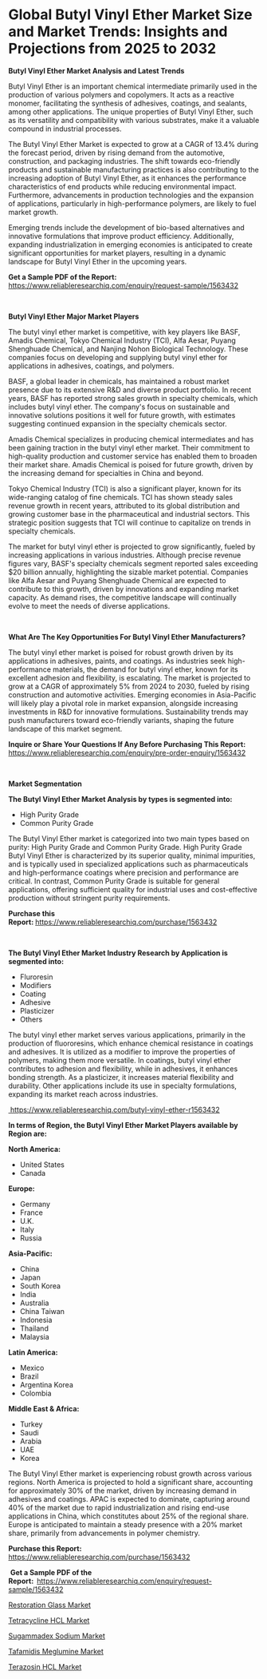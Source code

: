 <p><h1>Global Butyl Vinyl Ether Market Size and Market Trends: Insights and Projections from 2025 to 2032</h1></p><p><strong>Butyl Vinyl Ether Market Analysis and Latest Trends</strong></p>
<p><p>Butyl Vinyl Ether is an important chemical intermediate primarily used in the production of various polymers and copolymers. It acts as a reactive monomer, facilitating the synthesis of adhesives, coatings, and sealants, among other applications. The unique properties of Butyl Vinyl Ether, such as its versatility and compatibility with various substrates, make it a valuable compound in industrial processes.</p><p>The Butyl Vinyl Ether Market is expected to grow at a CAGR of 13.4% during the forecast period, driven by rising demand from the automotive, construction, and packaging industries. The shift towards eco-friendly products and sustainable manufacturing practices is also contributing to the increasing adoption of Butyl Vinyl Ether, as it enhances the performance characteristics of end products while reducing environmental impact. Furthermore, advancements in production technologies and the expansion of applications, particularly in high-performance polymers, are likely to fuel market growth.</p><p>Emerging trends include the development of bio-based alternatives and innovative formulations that improve product efficiency. Additionally, expanding industrialization in emerging economies is anticipated to create significant opportunities for market players, resulting in a dynamic landscape for Butyl Vinyl Ether in the upcoming years.</p></p>
<p><strong>Get a Sample PDF of the Report:&nbsp;</strong> <a href="https://www.reliableresearchiq.com/enquiry/request-sample/1563432?utm_campaign=2214&utm_medium=2&utm_source=Github&utm_content=ia&utm_term=30012025&utm_id=butyl-vinyl-ether">https://www.reliableresearchiq.com/enquiry/request-sample/1563432</a></p>
<p>&nbsp;</p>
<p><strong>Butyl Vinyl Ether Major Market Players</strong></p>
<p><p>The butyl vinyl ether market is competitive, with key players like BASF, Amadis Chemical, Tokyo Chemical Industry (TCI), Alfa Aesar, Puyang Shenghuade Chemical, and Nanjing Nohon Biological Technology. These companies focus on developing and supplying butyl vinyl ether for applications in adhesives, coatings, and polymers.</p><p>BASF, a global leader in chemicals, has maintained a robust market presence due to its extensive R&D and diverse product portfolio. In recent years, BASF has reported strong sales growth in specialty chemicals, which includes butyl vinyl ether. The company's focus on sustainable and innovative solutions positions it well for future growth, with estimates suggesting continued expansion in the specialty chemicals sector.</p><p>Amadis Chemical specializes in producing chemical intermediates and has been gaining traction in the butyl vinyl ether market. Their commitment to high-quality production and customer service has enabled them to broaden their market share. Amadis Chemical is poised for future growth, driven by the increasing demand for specialties in China and beyond.</p><p>Tokyo Chemical Industry (TCI) is also a significant player, known for its wide-ranging catalog of fine chemicals. TCI has shown steady sales revenue growth in recent years, attributed to its global distribution and growing customer base in the pharmaceutical and industrial sectors. This strategic position suggests that TCI will continue to capitalize on trends in specialty chemicals.</p><p>The market for butyl vinyl ether is projected to grow significantly, fueled by increasing applications in various industries. Although precise revenue figures vary, BASF's specialty chemicals segment reported sales exceeding $20 billion annually, highlighting the sizable market potential. Companies like Alfa Aesar and Puyang Shenghuade Chemical are expected to contribute to this growth, driven by innovations and expanding market capacity. As demand rises, the competitive landscape will continually evolve to meet the needs of diverse applications.</p></p>
<p>&nbsp;</p>
<p><strong>What Are The Key Opportunities For Butyl Vinyl Ether Manufacturers?</strong></p>
<p><p>The butyl vinyl ether market is poised for robust growth driven by its applications in adhesives, paints, and coatings. As industries seek high-performance materials, the demand for butyl vinyl ether, known for its excellent adhesion and flexibility, is escalating. The market is projected to grow at a CAGR of approximately 5% from 2024 to 2030, fueled by rising construction and automotive activities. Emerging economies in Asia-Pacific will likely play a pivotal role in market expansion, alongside increasing investments in R&D for innovative formulations. Sustainability trends may push manufacturers toward eco-friendly variants, shaping the future landscape of this market segment.</p></p>
<p><strong>Inquire or Share Your Questions If Any Before Purchasing This Report:</strong> <a href="https://www.reliableresearchiq.com/enquiry/pre-order-enquiry/1563432?utm_campaign=2214&utm_medium=2&utm_source=Github&utm_content=ia&utm_term=30012025&utm_id=butyl-vinyl-ether">https://www.reliableresearchiq.com/enquiry/pre-order-enquiry/1563432</a></p>
<p>&nbsp;</p>
<p><strong>Market Segmentation</strong></p>
<p><strong>The Butyl Vinyl Ether Market Analysis by types is segmented into:</strong></p>
<p><ul><li>High Purity Grade</li><li>Common Purity Grade</li></ul></p>
<p><p>The Butyl Vinyl Ether market is categorized into two main types based on purity: High Purity Grade and Common Purity Grade. High Purity Grade Butyl Vinyl Ether is characterized by its superior quality, minimal impurities, and is typically used in specialized applications such as pharmaceuticals and high-performance coatings where precision and performance are critical. In contrast, Common Purity Grade is suitable for general applications, offering sufficient quality for industrial uses and cost-effective production without stringent purity requirements.</p></p>
<p><strong>Purchase this Report:&nbsp;</strong><a href="https://www.reliableresearchiq.com/purchase/1563432?utm_campaign=2214&utm_medium=2&utm_source=Github&utm_content=ia&utm_term=30012025&utm_id=butyl-vinyl-ether">https://www.reliableresearchiq.com/purchase/1563432</a></p>
<p>&nbsp;</p>
<p><strong>The Butyl Vinyl Ether Market Industry Research by Application is segmented into:</strong></p>
<p><ul><li>Fluroresin</li><li>Modifiers</li><li>Coating</li><li>Adhesive</li><li>Plasticizer</li><li>Others</li></ul></p>
<p><p>The butyl vinyl ether market serves various applications, primarily in the production of fluororesins, which enhance chemical resistance in coatings and adhesives. It is utilized as a modifier to improve the properties of polymers, making them more versatile. In coatings, butyl vinyl ether contributes to adhesion and flexibility, while in adhesives, it enhances bonding strength. As a plasticizer, it increases material flexibility and durability. Other applications include its use in specialty formulations, expanding its market reach across industries.</p></p>
<p><a href="https://www.reliableresearchiq.com/butyl-vinyl-ether-r1563432?utm_campaign=2214&utm_medium=2&utm_source=Github&utm_content=ia&utm_term=30012025&utm_id=butyl-vinyl-ether">&nbsp;https://www.reliableresearchiq.com/butyl-vinyl-ether-r1563432</a></p>
<p><strong>In terms of Region, the Butyl Vinyl Ether Market Players available by Region are:</strong></p>
<p>
    <p> <strong> North America: </strong>
        <ul>
            <li>United States</li>
            <li>Canada</li>
        </ul>
        </p> 
    <p> <strong> Europe: </strong>
        <ul>
            <li>Germany</li>
            <li>France</li>
            <li>U.K.</li>
            <li>Italy</li>
            <li>Russia</li>
        </ul>
        </p> 
    <p> <strong> Asia-Pacific: </strong>
        <ul>
            <li>China</li>
            <li>Japan</li>
            <li>South Korea</li>
            <li>India</li>
            <li>Australia</li>
            <li>China Taiwan</li>
            <li>Indonesia</li>
            <li>Thailand</li>
            <li>Malaysia</li>
        </ul>
        </p> 
    <p> <strong> Latin America: </strong>
        <ul>
            <li>Mexico</li>
            <li>Brazil</li>
            <li>Argentina Korea</li>
            <li>Colombia</li>
        </ul>
        </p> 
    <p> <strong> Middle East & Africa: </strong>
        <ul>
            <li>Turkey</li>
            <li>Saudi</li>
            <li>Arabia</li>
            <li>UAE</li>
            <li>Korea</li>
        </ul>
    </p>
    </p>
<p><p>The Butyl Vinyl Ether market is experiencing robust growth across various regions. North America is projected to hold a significant share, accounting for approximately 30% of the market, driven by increasing demand in adhesives and coatings. APAC is expected to dominate, capturing around 40% of the market due to rapid industrialization and rising end-use applications in China, which constitutes about 25% of the regional share. Europe is anticipated to maintain a steady presence with a 20% market share, primarily from advancements in polymer chemistry.</p></p>
<p><strong>Purchase this Report: </strong><a href="https://www.reliableresearchiq.com/purchase/1563432?utm_campaign=2214&utm_medium=2&utm_source=Github&utm_content=ia&utm_term=30012025&utm_id=butyl-vinyl-ether">https://www.reliableresearchiq.com/purchase/1563432</a></p>
<p>&nbsp;<strong>Get a Sample PDF of the Report:&nbsp;&nbsp;</strong><a href="https://www.reliableresearchiq.com/enquiry/request-sample/1563432?utm_campaign=2214&utm_medium=2&utm_source=Github&utm_content=ia&utm_term=30012025&utm_id=butyl-vinyl-ether">https://www.reliableresearchiq.com/enquiry/request-sample/1563432</a></p>
<p><strong></strong></p>
<p><p><a href="https://github.com/djibenesha/Market-Research-Report-List-1/blob/main/restoration-glass-market.md?utm_campaign=2214&utm_medium=2&utm_source=Github&utm_content=ia&utm_term=30012025&utm_id=butyl-vinyl-ether">Restoration Glass Market</a></p><p><a href="https://github.com/JosephineMcguire65/Market-Research-Report-List-1/blob/main/tetracycline-hcl-market.md?utm_campaign=2214&utm_medium=2&utm_source=Github&utm_content=ia&utm_term=30012025&utm_id=butyl-vinyl-ether">Tetracycline HCL Market</a></p><p><a href="https://github.com/nibbsmantji/Market-Research-Report-List-1/blob/main/sugammadex-sodium-market.md?utm_campaign=2214&utm_medium=2&utm_source=Github&utm_content=ia&utm_term=30012025&utm_id=butyl-vinyl-ether">Sugammadex Sodium Market</a></p><p><a href="https://github.com/hoevealiur4/Market-Research-Report-List-1/blob/main/tafamidis-meglumine-market.md?utm_campaign=2214&utm_medium=2&utm_source=Github&utm_content=ia&utm_term=30012025&utm_id=butyl-vinyl-ether">Tafamidis Meglumine Market</a></p><p><a href="https://github.com/YashRP12/Market-Research-Report-List-7/blob/main/terazosin-hcl-market.md?utm_campaign=2214&utm_medium=2&utm_source=Github&utm_content=ia&utm_term=30012025&utm_id=butyl-vinyl-ether">Terazosin HCL Market</a></p></p>